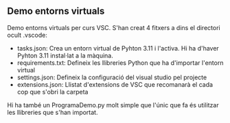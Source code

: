 ## Demo entorns virtuals
Demo entorns virtuals per curs VSC.
S'han creat 4 fitxers a dins el directori ocult .vscode:
- tasks.json: Crea un entorn virtual de Pyhton 3.11 i l'activa. Hi ha d'haver Pyhton 3.11 instal·lat a la màquina.
- requirements.txt: Defineix les llibreries Python que ha d'importar l'entorn virtual
- settings.json: Defineix la configuració del visual studio pel projecte
- extensions.json: Llistat d'extensions de VSC que recomanarà el cada cop que s'obri la carpeta

Hi ha també un ProgramaDemo.py molt simple que l'únic que fa és utilitzar les llibreries que s'han importat.
